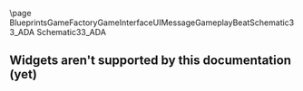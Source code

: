 \page BlueprintsGameFactoryGameInterfaceUIMessageGameplayBeatSchematic33_ADA Schematic33_ADA
## Widgets aren't supported by this documentation (yet)
